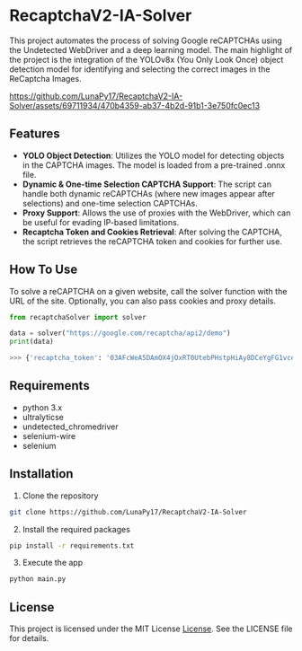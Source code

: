 RecaptchaV2-IA-Solver
=====================

This project automates the process of solving Google reCAPTCHAs using the Undetected WebDriver and a deep learning model. The main highlight of the project is the integration of the YOLOv8x (You Only Look Once) object detection model for identifying and selecting the correct images in the ReCaptcha Images.

https://github.com/LunaPy17/RecaptchaV2-IA-Solver/assets/69711934/470b4359-ab37-4b2d-91b1-3e750fc0ec13

## Features

- **YOLO Object Detection**: Utilizes the YOLO model for detecting objects in the CAPTCHA images. The model is loaded from a pre-trained .onnx file.
- **Dynamic & One-time Selection CAPTCHA Support**: The script can handle both dynamic reCAPTCHAs (where new images appear after selections) and one-time selection CAPTCHAs.
- **Proxy Support**: Allows the use of proxies with the WebDriver, which can be useful for evading IP-based limitations.
- **Recaptcha Token and Cookies Retrieval**: After solving the CAPTCHA, the script retrieves the reCAPTCHA token and cookies for further use.

## How To Use

To solve a reCAPTCHA on a given website, call the solver function with the URL of the site. Optionally, you can also pass cookies and proxy details.

```python
from recaptchaSolver import solver

data = solver("https://google.com/recaptcha/api2/demo")
print(data)

>>> {'recaptcha_token': '03AFcWeA5DAmOX4jOxRT0UtebPHstpHiAy8DCeYgFG1vcekDPVsSRHOsC-ELzjJIohG4wgOQwyK6gHIsJayzswis7qJOZPXDVplKRNG1Y3lM7oQoxdDwFCxsBAez-507jeyaGRwuXc2FYtrjslR2Q8tCRPaYz5vO07LY1nU-jZf4k6rehzQk6cX2Psdh_9EgF9yRteWemWiqFkx4TLMZjeVnCe18GPN1HQwNMiFwJK5IBubaJnyNsf3svbWnTMoTZKodGiU4S-cz6iEmkuIHZvunaW3G8C4WqAQdtgRxpHiu5yywgjJOOWdwwfO8lKKZv7569tNG9Zk9bhnrYNuuV_Mr2PT0SmqSyd5fuJKVaxA1qKOP5-36b5w09jJbKoEAjlTuplaWSbTkFEMsKQzG0MKFBPECybIHLelx5Eu7p5qK0frQBp-NMCvISdu282gSymqoVDMAlnC3DiKmAAdhB2o9ls7mFnMPvd55YIkhWjcFdknU3nA4cwZ6QHLVYVy88-S6bz_AeG_WrI50oPja19ppNoR4M3edaSU00Sjz3rgnAc0_kYJKPLoyll62oVhoOFuA4DCXgvVqvw', 'cookies': [{'domain': 'www.google.com', 'expiry': 1712090971, 'httpOnly': True, 'name': '_GRECAPTCHA', 'path': '/recaptcha', 'sameSite': 'None', 'secure': True, 'value': '09ABIyMg4lTwpqPFVOodY277MdxyhTyieMCdLi-lvuETHxnScwGYQL6vDW4tXuk6kMsha7nSpY144xhV9y2LyaGug'}], 'time_taken': 23.59}
```

## Requirements

* python 3.x
* ultralyticse
* undetected_chromedriver
* selenium-wire
* selenium

## Installation

1. Clone the repository
```bash
git clone https://github.com/LunaPy17/RecaptchaV2-IA-Solver
```

2. Install the required packages
```bash
pip install -r requirements.txt
```

3. Execute the app
```bash
python main.py
```

## License

This project is licensed under the MIT License [License](https://github.com/LunaPy17/BulletDroid/blob/main/LICENSE). See the LICENSE file for details.
